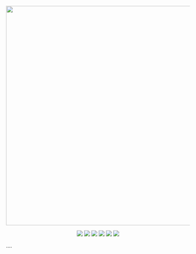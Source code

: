 <!-- Heading -->
<p align="center">
  <img width="600" src="https://user-images.githubusercontent.com/63067849/205404549-31ecaedb-a11d-4a7d-8ea3-ae9ac408f1ba.png">
</p>

<!-- important links -->
<p align="center">
  <!-- Profile Views -->
  <img width="" src="https://komarev.com/ghpvc/?username=muhimahi&style=flat">
  <!-- Muhi Mahi's Facebook link -->
  <img width="" src="https://img.shields.io/badge/-Muhi%20Maahi%20-1001?logo=facebook&style=flat&labelColor=white&color=blue&link=https://www.facebook.com/muhimahibd">
  <!-- Muhi Mahi's instagram link -->
  <img width="" src="https://img.shields.io/badge/-Muhi%20Maahi%20-1001?logo=Muhi Mahi's Facebook link&style=flat&labelColor=white&color=pink&link=https://www.instagram.com/muhimahibd">
  <!-- Muhi Mahi's telegram link -->
  <img width="" src="https://img.shields.io/badge/-Muhi%20Mahi%20-1001?logo=telegram&style=flat&labelColor=white&color=teal&link=https://www.t.me/muhimahi">
  <!--   <!-- Muhi Mahi's youtube channel link -->
  <img width="" src="https://img.shields.io/badge/-Muhi%20Mahi%20-1001?logo=youtube&style=flat&labelColor=red&color=white&link=https://www.youtube.com/channel/UCmKQaWVsUSfDJtrU9GoSg4A">
  <!--   <!-- Muhi Mahi's linkedin link -->
  <img width="" src="https://img.shields.io/badge/-Muhi%20Mahi%20-1001?logo=linkedin&style=flat&labelColor=blue&color=white&link=https://bd.linkedin.com/in/muhtadialishah">

</p>
....
<!---
- 👋 Hi, I’m @muhimahi
- 👀 I’m interested in ...
- 🌱 I’m currently learning ...
- 💞️ I’m looking to collaborate on ...
- 📫 How to reach me ...

muhimahi/muhimahi is a ✨ special ✨ repository because its `README.md` (this file) appears on your GitHub profile.
You can click the Preview link to take a look at your changes.
https://user-images.githubusercontent.com/63067849/205388168-7355e795-506b-42da-9ffc-19844d9c1c8b.png
--->
